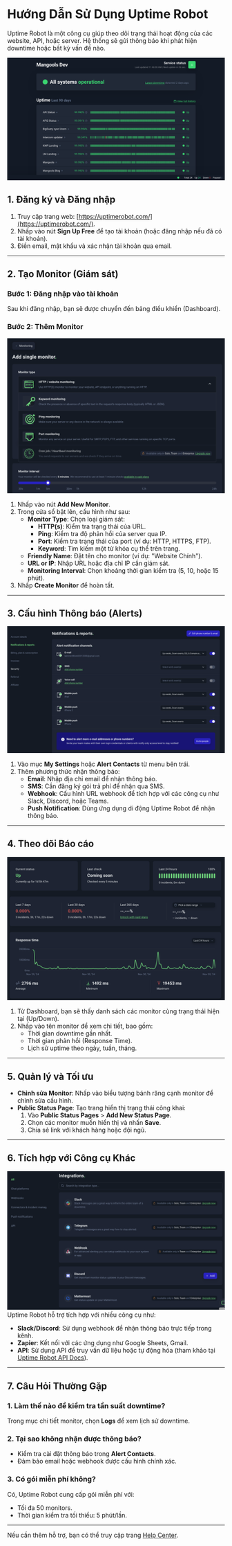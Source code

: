 # Hướng Dẫn Sử Dụng Uptime Robot

Uptime Robot là một công cụ giúp theo dõi trạng thái hoạt động của các website, API, hoặc server. Hệ thống sẽ gửi thông báo khi phát hiện downtime hoặc bất kỳ vấn đề nào. 

![Uptime Robot](./images/uptime-robot/uptime-robot.webp)


## 1. Đăng ký và Đăng nhập
1. Truy cập trang web: [https://uptimerobot.com/](https://uptimerobot.com/).
2. Nhấp vào nút **Sign Up Free** để tạo tài khoản (hoặc đăng nhập nếu đã có tài khoản).
3. Điền email, mật khẩu và xác nhận tài khoản qua email.
---

## 2. Tạo Monitor (Giám sát)
### Bước 1: Đăng nhập vào tài khoản
Sau khi đăng nhập, bạn sẽ được chuyển đến bảng điều khiển (Dashboard).

### Bước 2: Thêm Monitor
![Uptime robot add monitor](./images/uptime-robot/uptime-robot-add-monitor.png)
1. Nhấp vào nút **Add New Monitor**.
2. Trong cửa sổ bật lên, cấu hình như sau:
   - **Monitor Type**: Chọn loại giám sát:
     - **HTTP(s)**: Kiểm tra trạng thái của URL.
     - **Ping**: Kiểm tra độ phản hồi của server qua IP.
     - **Port**: Kiểm tra trạng thái của port (ví dụ: HTTP, HTTPS, FTP).
     - **Keyword**: Tìm kiếm một từ khóa cụ thể trên trang.
   - **Friendly Name**: Đặt tên cho monitor (ví dụ: "Website Chính").
   - **URL or IP**: Nhập URL hoặc địa chỉ IP cần giám sát.
   - **Monitoring Interval**: Chọn khoảng thời gian kiểm tra (5, 10, hoặc 15 phút).
3. Nhấp **Create Monitor** để hoàn tất.

---

## 3. Cấu hình Thông báo (Alerts)
![Alert setting](./images/uptime-robot/uptime-robot-alert-setting.png)
1. Vào mục **My Settings** hoặc **Alert Contacts** từ menu bên trái.
2. Thêm phương thức nhận thông báo:
   - **Email**: Nhập địa chỉ email để nhận thông báo.
   - **SMS**: Cần đăng ký gói trả phí để nhận qua SMS.
   - **Webhook**: Cấu hình URL webhook để tích hợp với các công cụ như Slack, Discord, hoặc Teams.
   - **Push Notification**: Dùng ứng dụng di động Uptime Robot để nhận thông báo.

---

## 4. Theo dõi Báo cáo
![Detail monitor](./images/uptime-robot/uptime-robot-detail-monitor.png)
1. Từ Dashboard, bạn sẽ thấy danh sách các monitor cùng trạng thái hiện tại (Up/Down).
2. Nhấp vào tên monitor để xem chi tiết, bao gồm:
   - Thời gian downtime gần nhất.
   - Thời gian phản hồi (Response Time).
   - Lịch sử uptime theo ngày, tuần, tháng.

---

## 5. Quản lý và Tối ưu
- **Chỉnh sửa Monitor**: Nhấp vào biểu tượng bánh răng cạnh monitor để chỉnh sửa cấu hình.
- **Public Status Page**: Tạo trang hiển thị trạng thái công khai:
   1. Vào **Public Status Pages** > **Add New Status Page**.
   2. Chọn các monitor muốn hiển thị và nhấn **Save**.
   3. Chia sẻ link với khách hàng hoặc đội ngũ.

---

## 6. Tích hợp với Công cụ Khác
![Integration](./images/uptime-robot/uptime-robot-integration.png)
Uptime Robot hỗ trợ tích hợp với nhiều công cụ như:
- **Slack/Discord**: Sử dụng webhook để nhận thông báo trực tiếp trong kênh.
- **Zapier**: Kết nối với các ứng dụng như Google Sheets, Gmail.
- **API**: Sử dụng API để truy vấn dữ liệu hoặc tự động hóa (tham khảo tại [Uptime Robot API Docs](https://uptimerobot.com/api/)).

---

## 7. Câu Hỏi Thường Gặp
### 1. Làm thế nào để kiểm tra tần suất downtime?
Trong mục chi tiết monitor, chọn **Logs** để xem lịch sử downtime.

### 2. Tại sao không nhận được thông báo?
- Kiểm tra cài đặt thông báo trong **Alert Contacts**.
- Đảm bảo email hoặc webhook được cấu hình chính xác.

### 3. Có gói miễn phí không?
Có, Uptime Robot cung cấp gói miễn phí với:
- Tối đa 50 monitors.
- Thời gian kiểm tra tối thiểu: 5 phút/lần.

---

Nếu cần thêm hỗ trợ, bạn có thể truy cập trang [Help Center](https://support.uptimerobot.com/).

